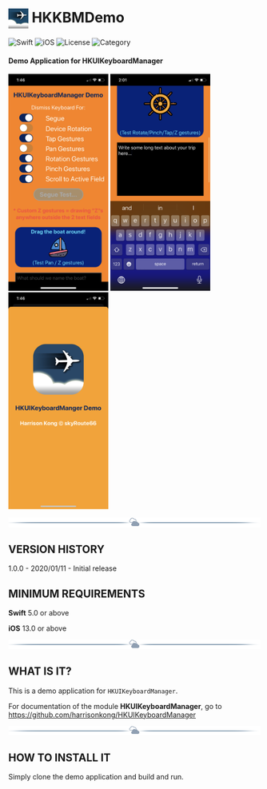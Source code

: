 # <img src="./docs/logo256.jpg" width="40" height="40" alt="skyRoute66 logo" style="vertical-align:middle"> HKKBMDemo #
![Swift](https://img.shields.io/static/v1?label=Swift&message=5.0%20or%20above&color=%23FF4400&style=plastic) ![iOS](https://img.shields.io/static/v1?label=iOS&&message=13.0%20or%20above&color=yellow&style=plastic) ![License](https://img.shields.io/static/v1?label=license&message=MIT&color=blue&style=plastic) ![Category](https://img.shields.io/static/v1?label=category&message=Demo%20Application&color=blueviolet&style=plastic)
#### Demo Application for HKUIKeyboardManager ####

<img src='./docs/s1.jpg' width="200" /> <img src='./docs/s2.jpg' width="200" /> <img src='./docs/s3.jpg' width="200" />

<img src="./docs/cloudline.png" alt="---line---">

## VERSION HISTORY ##

1.0.0 - 2020/01/11 - Initial release

## MINIMUM REQUIREMENTS ##

**Swift** 5.0 or above

**iOS** 13.0 or above

<img src="./docs/cloudline.png" alt="---line---">

## WHAT IS IT? ##

This is a demo application for `HKUIKeyboardManager`.

For documentation of the module **HKUIKeyboardManager**, go to https://github.com/harrisonkong/HKUIKeyboardManager

<img src="./docs/cloudline.png" alt="---line---">

## HOW TO INSTALL IT ##

Simply clone the demo application and build and run.
